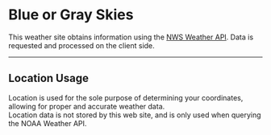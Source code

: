 # Blue or Gray Skies

This weather site obtains information using the [NWS Weather API](https://www.weather.gov/documentation/services-web-api#/). Data is requested and processed on the client side.
<hr>

## Location Usage
Location is used for the sole purpose of determining your coordinates, allowing for proper and accurate weather data.<br>
Location data is not stored by this web site, and is only used when querying the NOAA Weather API.
